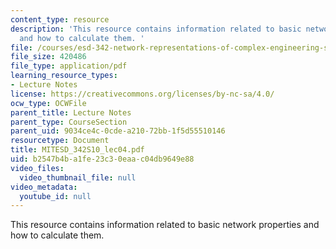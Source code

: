 ```yaml
---
content_type: resource
description: 'This resource contains information related to basic network properties
  and how to calculate them. '
file: /courses/esd-342-network-representations-of-complex-engineering-systems-spring-2010/b2547b4ba1fe23c30eaac04db9649e88_MITESD_342S10_lec04.pdf
file_size: 420486
file_type: application/pdf
learning_resource_types:
- Lecture Notes
license: https://creativecommons.org/licenses/by-nc-sa/4.0/
ocw_type: OCWFile
parent_title: Lecture Notes
parent_type: CourseSection
parent_uid: 9034ce4c-0cde-a210-72bb-1f5d55510146
resourcetype: Document
title: MITESD_342S10_lec04.pdf
uid: b2547b4b-a1fe-23c3-0eaa-c04db9649e88
video_files:
  video_thumbnail_file: null
video_metadata:
  youtube_id: null
---
```

This resource contains information related to basic network properties and how to calculate them. 